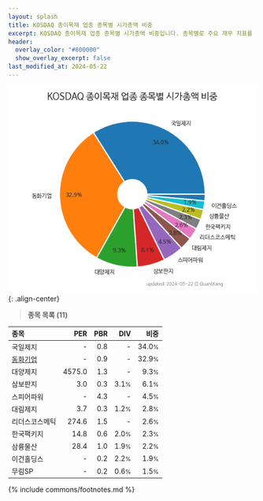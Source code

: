 ```yaml
---
layout: splash
title: KOSDAQ 종이목재 업종 종목별 시가총액 비중
excerpt: KOSDAQ 종이목재 업종 종목별 시가총액 비중입니다. 종목별로 주요 재무 지표를 함께 표시합니다.
header:
  overlay_color: "#800000"
  show_overlay_excerpt: false
last_modified_at: 2024-05-22
---
```



![KOSDAQ 종이목재 업종 종목별 시가총액 비중](/stats/sector/images/kosdaq_업종_종이목재_종목.png){: .align-center}


> **종목 목록 (11)**<a id="list"></a>

| **종목** | **PER** | **PBR** | **DIV** | **비중** |
| :------- | ------: | ------: | ------: | -------: |
| 국일제지 | - | 0.8 | - | 34.0<small>%</small> |
| [동화기업](/025900/) | - | 0.9 | - | 32.9<small>%</small> |
| 대양제지 | 4575.0 | 1.3 | - | 9.3<small>%</small> |
| 삼보판지 | 3.0 | 0.3 | 3.1<small>%</small> | 6.1<small>%</small> |
| 스피어파워 | - | 4.3 | - | 4.5<small>%</small> |
| 대림제지 | 3.7 | 0.3 | 1.2<small>%</small> | 2.8<small>%</small> |
| 리더스코스메틱 | 274.6 | 1.5 | - | 2.6<small>%</small> |
| 한국팩키지 | 14.8 | 0.6 | 2.0<small>%</small> | 2.3<small>%</small> |
| 삼륭물산 | 28.4 | 1.0 | 1.9<small>%</small> | 2.2<small>%</small> |
| 이건홀딩스 | - | 0.2 | 2.2<small>%</small> | 1.9<small>%</small> |
| 무림SP | - | 0.2 | 0.6<small>%</small> | 1.5<small>%</small> |

{% include commons/footnotes.md %}